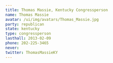 ```yaml
---
title: Thomas Massie, Kentucky Congressperson
name: Thomas Massie
avatar: /ui/img/avatars/Thomas_Massie.jpg
party: republican
state: kentucky
type: congressperson
lasthall: 2013-02-09
phone: 202-225-3465
never: 
twitter: ThomasMassieKY
---
```

